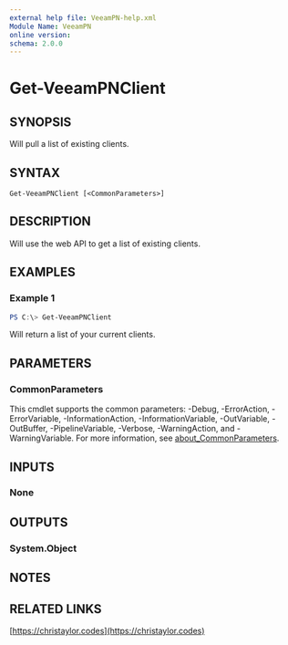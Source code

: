 ```yaml
---
external help file: VeeamPN-help.xml
Module Name: VeeamPN
online version:
schema: 2.0.0
---
```


# Get-VeeamPNClient

## SYNOPSIS
Will pull a list of existing clients.

## SYNTAX

```
Get-VeeamPNClient [<CommonParameters>]
```

## DESCRIPTION
Will use the web API to get a list of existing clients.

## EXAMPLES

### Example 1
```powershell
PS C:\> Get-VeeamPNClient
```

Will return a list of your current clients.

## PARAMETERS

### CommonParameters
This cmdlet supports the common parameters: -Debug, -ErrorAction, -ErrorVariable, -InformationAction, -InformationVariable, -OutVariable, -OutBuffer, -PipelineVariable, -Verbose, -WarningAction, and -WarningVariable. For more information, see [about_CommonParameters](http://go.microsoft.com/fwlink/?LinkID=113216).

## INPUTS

### None
## OUTPUTS

### System.Object
## NOTES

## RELATED LINKS

[https://christaylor.codes](https://christaylor.codes)
